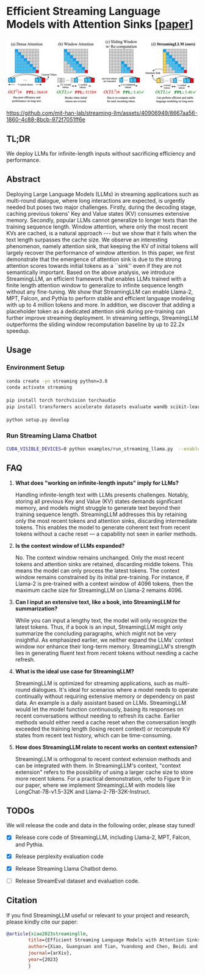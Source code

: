 # Efficient Streaming Language Models with Attention Sinks [[paper](http://arxiv.org/abs/2309.17453)]

![schemes](figures/schemes.png)

https://github.com/mit-han-lab/streaming-llm/assets/40906949/8667aa56-1860-4c88-8bcb-972f7051ff6e

## TL;DR
We deploy LLMs for infinite-length inputs without sacrificing efficiency and performance.

## Abstract
Deploying Large Language Models (LLMs) in streaming applications such as multi-round dialogue, where long interactions are expected, is urgently needed but poses two major challenges. Firstly, during the decoding stage, caching previous tokens' Key and Value states (KV) consumes extensive memory. Secondly, popular LLMs cannot generalize to longer texts than the training sequence length. Window attention, where only the most recent KVs are cached, is a natural approach --- but we show that it fails when the text length surpasses the cache size. We observe an interesting phenomenon, namely attention sink, that keeping the KV of initial tokens will largely recover the performance of window attention. In this paper, we first demonstrate that the emergence of attention sink is due to the strong attention scores towards initial tokens as a ``sink'' even if they are not semantically important. Based on the above analysis, we introduce StreamingLLM, an efficient framework that enables LLMs trained with a finite length attention window to generalize to infinite sequence length without any fine-tuning. We show that StreamingLLM can enable Llama-2, MPT, Falcon, and Pythia to perform stable and efficient language modeling with up to 4 million tokens and more. In addition, we discover that adding a placeholder token as a dedicated attention sink during pre-training can further improve streaming deployment. In streaming settings, StreamingLLM outperforms the sliding window recomputation baseline by up to 22.2x speedup.

## Usage

### Environment Setup

```bash
conda create -yn streaming python=3.8
conda activate streaming

pip install torch torchvision torchaudio
pip install transformers accelerate datasets evaluate wandb scikit-learn scipy sentencepiece

python setup.py develop
```

### Run Streaming Llama Chatbot

```bash
CUDA_VISIBLE_DEVICES=0 python examples/run_streaming_llama.py  --enable_streaming
```

## FAQ

1. **What does "working on infinite-length inputs" imply for LLMs?**
   
    Handling infinite-length text with LLMs presents challenges. Notably, storing all previous Key and Value (KV) states demands significant memory, and models might struggle to generate text beyond their training sequence length. StreamingLLM addresses this by retaining only the most recent tokens and attention sinks, discarding intermediate tokens. This enables the model to generate coherent text from recent tokens without a cache reset — a capability not seen in earlier methods.

2. **Is the context window of LLMs expanded?**

    No. The context window remains unchanged. Only the most recent tokens and attention sinks are retained, discarding middle tokens. This means the model can only process the latest tokens. The context window remains constrained by its initial pre-training. For instance, if Llama-2 is pre-trained with a context window of 4096 tokens, then the maximum cache size for StreamingLLM on Llama-2 remains 4096.

3. **Can I input an extensive text, like a book, into StreamingLLM for summarization?**

    While you can input a lengthy text, the model will only recognize the latest tokens. Thus, if a book is an input, StreamingLLM might only summarize the concluding paragraphs, which might not be very insightful. As emphasized earlier, we neither expand the LLMs' context window nor enhance their long-term memory. StreamingLLM's strength lies in generating fluent text from recent tokens without needing a cache refresh.

4. **What is the ideal use case for StreamingLLM?**

    StreamingLLM is optimized for streaming applications, such as multi-round dialogues. It's ideal for scenarios where a model needs to operate continually without requiring extensive memory or dependency on past data. An example is a daily assistant based on LLMs. StreamingLLM would let the model function continuously, basing its responses on recent conversations without needing to refresh its cache. Earlier methods would either need a cache reset when the conversation length exceeded the training length (losing recent context) or recompute KV states from recent text history, which can be time-consuming.

5. **How does StreamingLLM relate to recent works on context extension?**

    StreamingLLM is orthogonal to recent context extension methods and can be integrated with them. In StreamingLLM's context, "context extension" refers to the possibility of using a larger cache size to store more recent tokens. For a practical demonstration, refer to Figure 9 in our paper, where we implement StreamingLLM with models like LongChat-7B-v1.5-32K and Llama-2-7B-32K-Instruct.

## TODOs
We will release the code and data in the following order, please stay tuned!

- [x] Release core code of StreamingLLM, including Llama-2, MPT, Falcon, and Pythia.
- [x] Release perplexity evaluation code
- [x] Release Streaming Llama Chatbot demo.
- [ ] Release StreamEval dataset and evaluation code.


## Citation

If you find StreamingLLM useful or relevant to your project and research, please kindly cite our paper:

```bibtex
@article{xiao2023streamingllm,
        title={Efficient Streaming Language Models with Attention Sinks},
        author={Xiao, Guangxuan and Tian, Yuandong and Chen, Beidi and Han, Song and Lewis, Mike},
        journal={arXiv},
        year={2023}
        }
```
